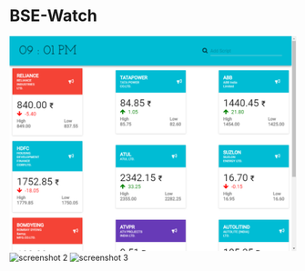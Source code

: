 # BSE-Watch
![screenshot 1](https://github.com/gajananpp/BSE-Watch/blob/master/SM1.png)
![screenshot 2]()
![screenshot 3]()
